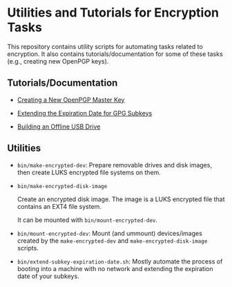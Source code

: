 # Utilities and Tutorials for Encryption Tasks

This repository contains utility scripts for automating tasks related
to encryption.  It also contains tutorials/documentation for some of
these tasks (e.g., creating new OpenPGP keys).

## Tutorials/Documentation

  * [Creating a New OpenPGP Master Key](doc/new-master-pgp-key.md)

  * [Extending the Expiration Date for GPG Subkeys](doc/extend-subkey-expiration-date.md)

  * [Building an Offline USB Drive](doc/offline-usb-drive.md)

## Utilities

  * `bin/make-encrypted-dev`: Prepare removable drives and disk
    images, then create LUKS encrypted file systems on them.

  * `bin/make-encrypted-disk-image`

     Create an encrypted disk image.  The image is a LUKS encrypted
     file that contains an EXT4 file system.

     It can be mounted with `bin/mount-encrypted-dev`.

  * `bin/mount-encrypted-dev`: Mount (and ummount) devices/images
    created by the `make-encrypted-dev` and `make-encrypted-disk-image`
    scripts.

  * `bin/extend-subkey-expiration-date.sh`: Mostly automate the
    process of booting into a machine with no network and extending
    the expiration date of your subkeys.
